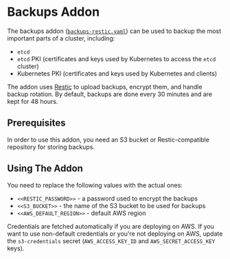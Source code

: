 # Backups Addon

The backups addon ([`backups-restic.yaml`][backups-addon]) can be used to backup
the most important parts of a cluster, including:
* `etcd`
* `etcd` PKI (certificates and keys used by Kubernetes to access the `etcd` cluster)
* Kubernetes PKI (certificates and keys used by Kubernetes and clients)

The addon uses [Restic][restic] to upload backups, encrypt them, and handle backup
rotation. By default, backups are done every 30 minutes and are kept for 48 hours.

## Prerequisites

In order to use this addon, you need an S3 bucket or Restic-compatible repository for
storing backups.

## Using The Addon

You need to replace the following values with the actual ones:
* `<<RESTIC_PASSWORD>>` - a password used to encrypt the backups
* `<<S3_BUCKET>>` - the name of the S3 bucket to be used for backups
* `<<AWS_DEFAULT_REGION>>` - default AWS region

Credentials are fetched automatically if you are deploying on AWS. If you want to use
non-default credentials or you're not deploying on AWS, update the `s3-credentials`
secret (`AWS_ACCESS_KEY_ID` and `AWS_SECRET_ACCESS_KEY` keys).

[backups-addon]: (./backups-restic.yaml)
[restic]: (https://restic.net/)
